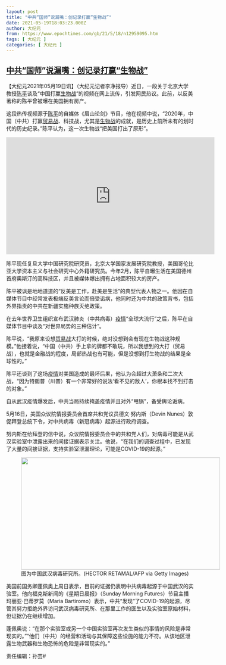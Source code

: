 ```yaml
---
layout: post
title: "中共“国师”说漏嘴：创记录打赢“生物战”"
date: 2021-05-19T18:03:23.000Z
author: 大纪元
from: https://www.epochtimes.com/gb/21/5/18/n12959095.htm
tags: [ 大纪元 ]
categories: [ 大纪元 ]
---
```

<!--1621447403000-->
[中共“国师”说漏嘴：创记录打赢“生物战”](https://www.epochtimes.com/gb/21/5/18/n12959095.htm)
------

<div>
<p>【大纪元2021年05月19日讯】（大纪元记者李净报导）近日，一段关于北京大学教授<a href="https://www.epochtimes.com/gb/tag/%E9%99%88%E5%B9%B3.html">陈平</a>谈及“中国打赢<a href="https://www.epochtimes.com/gb/tag/%E7%94%9F%E7%89%A9%E6%88%98.html">生物战</a>”的视频在网上流传，引发网民热议。此前，以反美&#33879;称的陈平曾被曝在美国拥有房产。</p><p>这段热传视频源于<a href="https://www.epochtimes.com/gb/tag/%E9%99%88%E5%B9%B3.html">陈平</a>的自媒体《眉山论剑》节目，他在视频中说，“2020年，中国（中共）打赢<a href="https://www.epochtimes.com/gb/tag/%E8%B4%B8%E6%98%93%E6%88%98.html">贸易战</a>、科技战，尤其是<a href="https://www.epochtimes.com/gb/tag/%E7%94%9F%E7%89%A9%E6%88%98.html">生物战</a>的成就，是历史上前所未有的划时代的历史纪录。”陈平认为，这一次生物战“把美国打出了原形”。</p><p style="text-align: center;"><iframe src="https://www.youmaker.com/embed/f640d72f-b0d1-458a-ab7b-5ace0d233b58?r=16x9&amp;d=" width="560" height="315" frameborder="0" allowfullscreen="allowfullscreen" data-mce-fragment="1"></iframe></p><p>陈平现任复旦大学中国研究院研究员，北京大学国家发展研究院教授，美国哥伦比亚大学资本主义与社会研究中心外籍研究员。今年2月，陈平自曝生活在美国德州首府奥斯汀的高科技区，并且被媒体爆出拥有占地面积较大的房产。</p><p>陈平被讽是地地道道的“反美是工作，赴美是生活”的典型代表人物之一。他因在自媒体节目中经常发表极端反美言论而倍受诟病，他同时还为中共的政策背书，包括外界指责的中共在新疆实施种族灭绝政策。</p><p>在去年世界卫生组织宣布武汉肺炎（中共病毒）<a href="https://www.epochtimes.com/gb/tag/%E7%96%AB%E6%83%85.html">疫情</a>“全球大流行”之后，陈平在自媒体节目中谈及“对世界局势的三种估计”。</p><p>陈平说，“我原来设想<a href="https://www.epochtimes.com/gb/tag/%E8%B4%B8%E6%98%93%E6%88%98.html">贸易战</a>大打的时候，绝对没想到会有现在生物战这种规模。”他接着说，“中国（中共）手上拿的牌都不敢玩，所以我想到的大打（贸易战），也就是金融战的程度，局部热战也有可能，但是没想到打生物战的结果是全球性的。”</p><p>陈平还谈到了这场<a href="https://www.epochtimes.com/gb/tag/%E7%96%AB%E6%83%85.html">疫情</a>对美国造成的最坏后果，他认为会超过大萧条和二次大战，“因为特朗普（川普）有一个非常好的说法‘看不见的敌人’，你根本找不到打击的对象。”</p><p>自从武汉疫情爆发后，中共当局持续掩盖疫情并且对外“甩锅”，备受舆论诟病。</p><p>5月16日，美国众议院情报委员会首席共和党议员德文‧努内斯（Devin Nunes）敦促拜登总统下令，对中共病毒（新冠病毒）起源进行政府调查。</p><p>努内斯在给拜登的信中说，众议院情报委员会中的共和党人们，对病毒可能是从武汉实验室中泄露出来的间接证据表示关注。他说，“在我们的调查过程中，已发现了大量的间接证据，支持实验室泄漏理论，可能是COVID-19的起源。”</p><figure id="attachment_12709798" aria-describedby="caption-attachment-12709798" style="width: 535px" class="wp-caption aligncenter"><a target="_blank" href="https://i.epochtimes.com/assets/uploads/2021/01/146498.jpg"><img class=" wp-image-12709798" src="https://i.epochtimes.com/assets/uploads/2021/01/146498.jpg" alt="" width="535" height="301" /></a><figcaption id="caption-attachment-12709798" class="wp-caption-text">图为中国武汉病毒研究所。(HECTOR RETAMAL/AFP via Getty Images)</figcaption></figure><p>美国前国务卿蓬佩奥上周日表示，目前的证据仍表明中共病毒起源于中国武汉的实验室。他向福克斯新闻的《星期日晨报》（Sunday Morning Futures）节目主播玛丽亚·巴蒂罗莫（Maria Bartiromo）表示，中共“发现”了COVID-19的起源，尽管其努力拒绝外界访问武汉病毒研究所、在那里工作的医生以及实验室原始材料，但证据仍在继续增加。</p><p>蓬佩奥说：“在那个实验室或另一个中国实验室再次发生类似的事情的风险是非常现实的。”“他们（中共）的经营和活动与其保障这些设施的能力不符。从该地区泄露生物武器和生物恐怖的危险是非常现实的。”</p><p>责任编辑：孙芸#</p>
</div>
